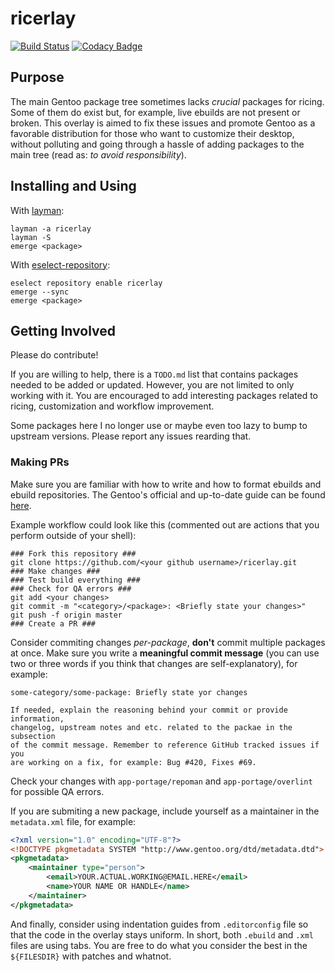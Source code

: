 ricerlay
========

[![Build Status](https://travis-ci.org/azahi/ricerlay.svg?branch=master)](https://travis-ci.org/azahi/ricerlay)
[![Codacy Badge](https://app.codacy.com/project/badge/Grade/56c784f1bec84deaa2cf621a75a97c21)](https://www.codacy.com/manual/azahi/ricerlay?utm_source=github.com&amp;utm_medium=referral&amp;utm_content=azahi/ricerlay&amp;utm_campaign=Badge_Grade)

Purpose
-------

The main Gentoo package tree sometimes lacks *crucial* packages
for ricing. Some of them do exist but, for example, live ebuilds are not
present or broken. This overlay is aimed to fix these issues and promote
Gentoo as a favorable distribution for those who want to customize their
desktop, without polluting and going through a hassle of adding packages
to the main tree (read as: *to avoid responsibility*).

Installing and Using
--------------------

With [layman](https://wiki.gentoo.org/wiki/Layman):

```
layman -a ricerlay
layman -S
emerge <package>
```

With [eselect-repository](https://github.com/mgorny/eselect-repository):

```
eselect repository enable ricerlay
emerge --sync
emerge <package>
```

Getting Involved
----------------

Please do contribute!

If you are willing to help, there is a `TODO.md` list that contains
packages needed to be added or updated. However, you are not limited to
only working with it. You are encouraged to add interesting packages
related to ricing, customization and workflow improvement.

Some packages here I no longer use or maybe even too lazy to bump to
upstream versions. Please report any issues rearding that.

### Making PRs

Make sure you are familiar with how to write and how to format ebuilds
and ebuild repositories. The Gentoo's official and up-to-date guide can
be found [here](https://devmanual.gentoo.org/ebuild-writing/index.html).

Example workflow could look like this (commented out are actions that
you perform outside of your shell):

```
### Fork this repository ###
git clone https://github.com/<your github username>/ricerlay.git
### Make changes ###
### Test build everything ###
### Check for QA errors ###
git add <your changes>
git commit -m "<category>/<package>: <Briefly state your changes>"
git push -f origin master
### Create a PR ###
```

Consider commiting changes *per-package*, **don't** commit multiple
packages at once. Make sure you write a **meaningful commit message**
(you can use two or three words if you think that changes are
self-explanatory), for example:

```
some-category/some-package: Briefly state yor changes

If needed, explain the reasoning behind your commit or provide information,
changelog, upstream notes and etc. related to the packae in the subsection
of the commit message. Remember to reference GitHub tracked issues if you
are working on a fix, for example: Bug #420, Fixes #69.
```

Check your changes with `app-portage/repoman` and `app-portage/overlint` for
possible QA errors.

If you are submiting a new package, include yourself as a maintainer in
the `metadata.xml` file, for example:

``` xml
<?xml version="1.0" encoding="UTF-8"?>
<!DOCTYPE pkgmetadata SYSTEM "http://www.gentoo.org/dtd/metadata.dtd">
<pkgmetadata>
    <maintainer type="person">
        <email>YOUR.ACTUAL.WORKING@EMAIL.HERE</email>
        <name>YOUR NAME OR HANDLE</name>
    </maintainer>
</pkgmetadata>
```

And finally, consider using indentation guides from `.editorconfig` file
so that the code in the overlay stays uniform. In short, both `.ebuild`
and `.xml` files are using tabs. You are free to do what you consider the best
in the `${FILESDIR}` with patches and whatnot.
